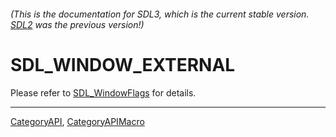 ###### (This is the documentation for SDL3, which is the current stable version. [SDL2](https://wiki.libsdl.org/SDL2/) was the previous version!)
# SDL_WINDOW_EXTERNAL

Please refer to [SDL_WindowFlags](SDL_WindowFlags) for details.

----
[CategoryAPI](CategoryAPI), [CategoryAPIMacro](CategoryAPIMacro)

